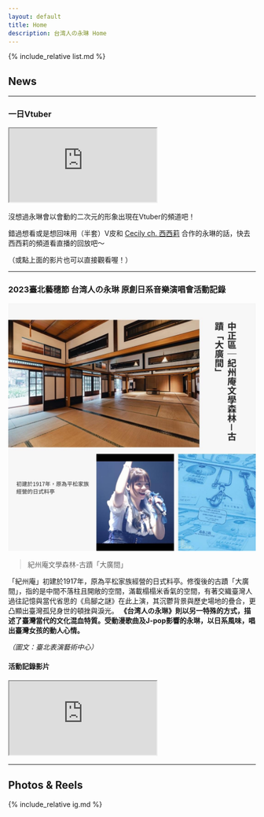 ```yaml
---
layout: default
title: Home
description: 台湾人の永琳 Home
---
```


{% include_relative list.md %}

## News

---
### 一日Vtuber

<iframe src="https://www.youtube.com/embed/i-VxEPFifJ0"></iframe>

沒想過永琳會以會動的二次元的形象出現在Vtuber的頻道吧！

錯過想看或是想回味用（半套）V皮和 [Cecily ch. 西西莉](https://youtube.com/@Cecily_KBC?si=kxbNvJwjRlW3foNs) 合作的永琳的話，快去西西莉的頻道看直播的回放吧～

（或點上面的影片也可以直接觀看喔！）

---
### 2023臺北藝穗節 台湾人の永琳 原創日系音樂演唱會活動記錄

![image](IMG_1242.jpeg)

> 紀州庵文學森林-古蹟「大廣間」

「紀州庵」初建於1917年，原為平松家族經營的日式料亭。修復後的古蹟「大廣間」，指的是中間不落柱且開敞的空間，滿載榻榻米香氣的空間，有著交織臺灣人過往記憶與當代省思的《烏腳之謎》在此上演，其沉鬱背景與歷史場地的疊合，更凸顯出臺灣孤兒身世的頓挫與淚光。 **《台湾人の永琳》則以另一特殊的方式，描述了臺灣當代的文化混血特質。受動漫歌曲及J-pop影響的永琳，以日系風味，唱出臺灣女孩的動人心情。**

*（圖文：臺北表演藝術中心）*

#### 活動記錄影片

<iframe src="https://www.youtube.com/embed/7xC8CHFtzIk"></iframe>

---
## Photos & Reels

{% include_relative ig.md %}
